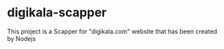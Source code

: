 # digikala-scapper
This project is a Scapper for "digikala.com" website that has been created by Nodejs
